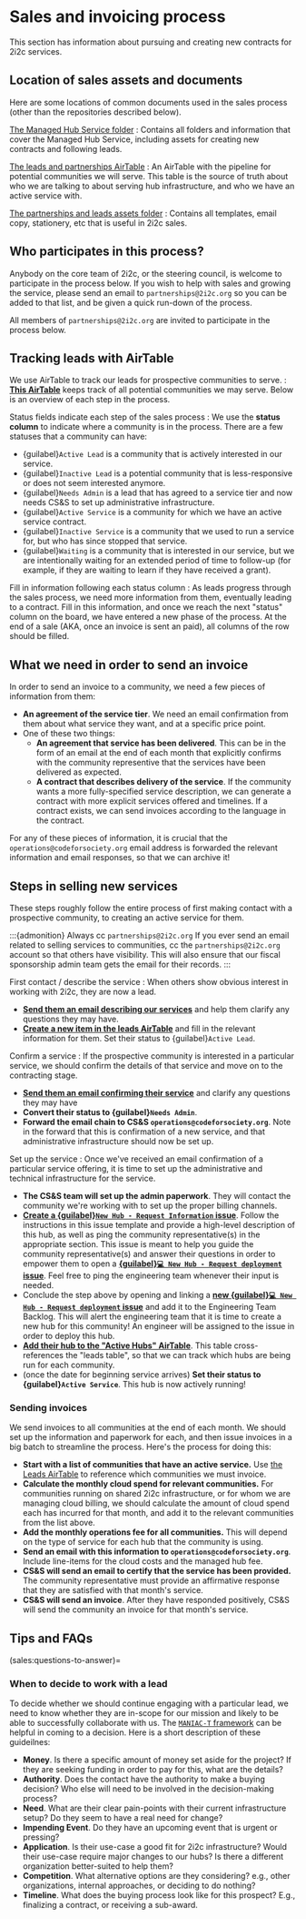 # Sales and invoicing process

This section has information about pursuing and creating new contracts for 2i2c services.

## Location of sales assets and documents

Here are some locations of common documents used in the sales process (other than the repositories described below).

[The Managed Hub Service folder](https://drive.google.com/drive/folders/1QuvUvwFxPAxw-bJ6_zjgwKXPurHC6UfW?usp=sharing)
: Contains all folders and information that cover the Managed Hub Service, including assets for creating new contracts and following leads.

[The leads and partnerships AirTable](https://airtable.com/appDUEjjcSqHfilFD/tblxLUQ3ElIaaQuM8/viwXstuM3K48smZXW)
: An AirTable with the pipeline for potential communities we will serve.
  This table is the source of truth about who we are talking to about serving hub infrastructure, and who we have an active service with.

[The partnerships and leads assets folder](https://drive.google.com/drive/folders/1aMZILBmFSTYBSB9EwyV5wRpcuprM06dJ?usp=sharing)
: Contains all templates, email copy, stationery, etc that is useful in 2i2c sales.

## Who participates in this process?

Anybody on the core team of 2i2c, or the steering council, is welcome to participate in the process below.
If you wish to help with sales and growing the service, please send an email to `partnerships@2i2c.org` so you can be added to that list, and be given a quick run-down of the process.

All members of `partnerships@2i2c.org` are invited to participate in the process below.

## Tracking leads with AirTable

We use AirTable to track our leads for prospective communities to serve.
: [**This AirTable**](https://airtable.com/appDUEjjcSqHfilFD/tblxLUQ3ElIaaQuM8/viwXstuM3K48smZXW?blocks=hide) keeps track of all potential communities we may serve. Below is an overview of each step in the process.

Status fields indicate each step of the sales process
: We use the **status column** to indicate where a community is in the process. There are a few statuses that a community can have:

  - {guilabel}`Active Lead` is a community that is actively interested in our service.
  - {guilabel}`Inactive Lead` is a potential community that is less-responsive or does not seem interested anymore.
  - {guilabel}`Needs Admin` is a lead that has agreed to a service tier and now needs CS&S to set up administrative infrastructure.
  - {guilabel}`Active Service` is a community for which we have an active service contract.
  - {guilabel}`Inactive Service` is a community that we used to run a service for, but who has since stopped that service.
  - {guilabel}`Waiting` is a community that is interested in our service, but we are intentionally waiting for an extended period of time to follow-up (for example, if they are waiting to learn if they have received a grant).

Fill in information following each status column
: As leads progress through the sales process, we need more information from them, eventually leading to a contract. Fill in this information, and once we reach the next "status" column on the board, we have entered a new phase of the process. At the end of a sale (AKA, once an invoice is sent an paid), all columns of the row should be filled.

## What we need in order to send an invoice

In order to send an invoice to a community, we need a few pieces of information from them:

- **An agreement of the service tier**. We need an email confirmation from them about what service they want, and at a specific price point.
- One of these two things:
  - **An agreement that service has been delivered**. This can be in the form of an email at the end of each month that explicitly confirms with the community representive that the services have been delivered as expected.
  - **A contract that describes delivery of the service**. If the community wants a more fully-specified service description, we can generate a contract with more explicit services offered and timelines. If a contract exists, we can send invoices according to the language in the contract.

For any of these pieces of information, it is crucial that the `operations@codeforsociety.org` email address is forwarded the relevant information and email responses, so that we can archive it!

## Steps in selling new services

These steps roughly follow the entire process of first making contact with a prospective community, to creating an active service for them.

:::{admonition} Always cc `partnerships@2i2c.org`
If you ever send an email related to selling services to communities, cc the `partnerships@2i2c.org` account so that others have visibility.
This will also ensure that our fiscal sponsorship admin team gets the email for their records.
:::

First contact / describe the service
: When others show obvious interest in working with 2i2c, they are now a lead.

  - [**Send them an email describing our services**](https://docs.google.com/document/d/18h4mn2cB96w-jyqFef2x6RmHwbr_wQ8CN1-BK6jFqvQ/edit?usp=sharing) and help them clarify any questions they may have.
  - [**Create a new item in the leads AirTable**](https://airtable.com/appDUEjjcSqHfilFD/tblxLUQ3ElIaaQuM8/viwXstuM3K48smZXW?blocks=hide) and fill in the relevant information for them. Set their status to {guilabel}`Active Lead`.

Confirm a service
: If the prospective community is interested in a particular service, we should confirm the details of that service and move on to the contracting stage.

  - [**Send them an email confirming their service**](https://docs.google.com/document/d/1BUuk_giDKSADsL8QeKnWonBXmJcpnH5sAER6c8H_yn4/edit?usp=sharing) and clarify any questions they may have
  - **Convert their status to {guilabel}`Needs Admin`**.
  - **Forward the email chain to CS&S `operations@codeforsociety.org`**. Note in the forward that this is confirmation of a new service, and that administrative infrastructure should now be set up.

Set up the service
: Once we've received an email confirmation of a particular service offering, it is time to set up the administrative and technical infrastructure for the service.

  - **The CS&S team will set up the admin paperwork**. They will contact the community we're working with to set up the proper billing channels.
  - [**Create a {guilabel}`New Hub - Request Information` issue**](https://github.com/2i2c-org/infrastructure/issues/new?assignees=&labels=type%3A+hub&template=3_new_hub-request-info.yaml&title=%5BRequest+Information%5D+New+Hub%3A+%7B%7B+HUB+NAME+%7D%7D). Follow the instructions in this issue template and provide a high-level description of this hub, as well as ping the community representative(s) in the appropriate section. This issue is meant to help you guide the community representative(s) and answer their questions in order to empower them to open a [**{guilabel}`💻 New Hub - Request deployment` issue**](https://github.com/2i2c-org/infrastructure/issues/new/choose).
  Feel free to ping the engineering team whenever their input is needed.
  - Conclude the step above by opening and linking a [**new {guilabel}`💻 New Hub - Request deployment` issue**](https://github.com/2i2c-org/infrastructure/issues/new/choose) and add it to the Engineering Team Backlog. This will alert the engineering team that it is time to create a new hub for this community! An engineer will be assigned to the issue in order to deploy this hub.
  - [**Add their hub to the "Active Hubs" AirTable**](https://airtable.com/appDUEjjcSqHfilFD/tbljaAnHkE4Ry8j9J/viwVt9283ZKimUg4o?blocks=hide). This table cross-references the "leads table", so that we can track which hubs are being run for each community.
  - (once the date for beginning service arrives) **Set their status to {guilabel}`Active Service`**. This hub is now actively running!

### Sending invoices

We send invoices to all communities at the end of each month.
We should set up the information and paperwork for each, and then issue invoices in a big batch to streamline the process.
Here's the process for doing this:

- **Start with a list of communities that have an active service.** Use [the Leads AirTable](https://airtable.com/appDUEjjcSqHfilFD/tblxLUQ3ElIaaQuM8/viwXstuM3K48smZXW?blocks=hide) to reference which communities we must invoice.
- **Calculate the monthly cloud spend for relevant communities.** For communities running on shared 2i2c infrastructure, or for whom we are managing cloud billing, we should calculate the amount of cloud spend each has incurred for that month, and add it to the relevant communities from the list above.
- **Add the monthly operations fee for all communities.** This will depend on the type of service for each hub that the community is using.
- **Send an email with this information to `operations@codeforsociety.org`**. Include line-items for the cloud costs and the managed hub fee.
- **CS&S will send an email to certify that the service has been provided.** The community representative must provide an affirmative response that they are satisfied with that month's service.
- **CS&S will send an invoice**. After they have responded positively, CS&S will send the community an invoice for that month's service.

## Tips and FAQs

(sales:questions-to-answer)=
### When to decide to work with a lead

To decide whether we should continue engaging with a particular lead, we need to know whether they are in-scope for our mission and likely to be able to successfully collaborate with us.
The [`MANIAC-T` framework](https://xxiibrands.com/sales/qualify-your-sales-leads-with-maniac-t/) can be helpful in coming to a decision. Here is a short description of these guideilnes:

* **Money**. Is there a specific amount of money set aside for the project? If they are seeking funding in order to pay for this, what are the details?
* **Authority**. Does the contact have the authority to make a buying decision? Who else will need to be involved in the decision-making process?
* **Need**. What are their clear pain-points with their current infrastructure setup? Do they seem to have a real need for change?
* **Impending Event**. Do they have an upcoming event that is urgent or pressing?
* **Application**. Is their use-case a good fit for 2i2c infrastructure? Would their use-case require major changes to our hubs? Is there a different organization better-suited to help them?
* **Competition**. What alternative options are they considering? e.g., other organizations, internal approaches, or deciding to do nothing?
* **Timeline**. What does the buying process look like for this prospect? E.g., finalizing a contract, or receiving a sub-award.
